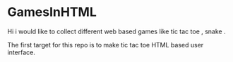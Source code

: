 # GamesInHTML
Hi i would like to collect different web based games like tic tac toe , snake .

The first target for this repo is to make tic tac toe HTML based user interface.

